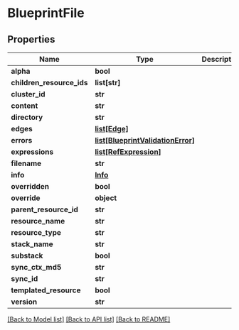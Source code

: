 # BlueprintFile

## Properties
Name | Type | Description | Notes
------------ | ------------- | ------------- | -------------
**alpha** | **bool** |  | [optional] 
**children_resource_ids** | **list[str]** |  | [optional] 
**cluster_id** | **str** |  | [optional] 
**content** | **str** |  | [optional] 
**directory** | **str** |  | [optional] 
**edges** | [**list[Edge]**](Edge.md) |  | [optional] 
**errors** | [**list[BlueprintValidationError]**](BlueprintValidationError.md) |  | [optional] 
**expressions** | [**list[RefExpression]**](RefExpression.md) |  | [optional] 
**filename** | **str** |  | [optional] 
**info** | [**Info**](Info.md) |  | [optional] 
**overridden** | **bool** |  | [optional] 
**override** | **object** |  | [optional] 
**parent_resource_id** | **str** |  | [optional] 
**resource_name** | **str** |  | [optional] 
**resource_type** | **str** |  | [optional] 
**stack_name** | **str** |  | [optional] 
**substack** | **bool** |  | [optional] 
**sync_ctx_md5** | **str** |  | [optional] 
**sync_id** | **str** |  | [optional] 
**templated_resource** | **bool** |  | [optional] 
**version** | **str** |  | [optional] 

[[Back to Model list]](../README.md#documentation-for-models) [[Back to API list]](../README.md#documentation-for-api-endpoints) [[Back to README]](../README.md)

